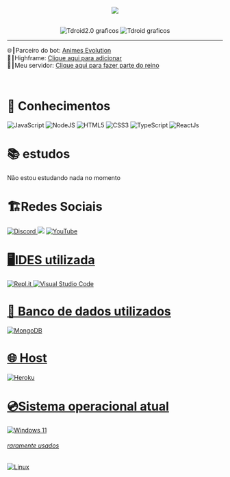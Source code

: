 <!-- BLOG-POST-LIST:START -->
<p align="center">
    <img src="https://discord.c99.nl/widget/theme-4/570700558533656586.png" />
</p>

<p align="center">
    <br>
    <img src="https://github-readme-stats.vercel.app/api?username=Tdroid20&show_icons=true&custom_title=Tdroid2.0%20Droid%20Tech%20Company®&title_color=35ff00&bg_color=161B22&text_color=11bbb2&count_private=true&icon_color=35ff00&border_color=161B22" alt="Tdroid2.0 graficos" />
    <img src="https://github-readme-stats.vercel.app/api/top-langs/?username=Tdroid20&layout=compact&title_color=35ff00&bg_color=161B22&text_color=11bbb2&count_private=true&icon_color=11bbb2&border_color=161B22&show_icons=true&custom_title=Linguagens mais usadas" alt="Tdroid graficos " />

</p>
<hr>

🌐┃Parceiro do bot: <a href="https://discord.gg/animesbrasil">Animes Evolution<a/>
<br>
🤖┃Highframe: <a href="https://discord.com/oauth2/authorize?client_id=901168812563525702&permissions=2147483647&scope=bot%20applications.commands">Clique aqui para adicionar</a>
 <br>
  🏰┃Meu servidor: <a href="https://discord.gg/NMv9a2dzHb">Clique aqui para fazer parte do reino</a>

<br>
    <h1>📑 Conhecimentos</h1>

<img alt="JavaScript" src="https://img.shields.io/badge/javascript-%23323330.svg?style=for-the-badge&logo=javascript&logoColor=%23F7DF1E"/>
<img alt="NodeJS" src="https://img.shields.io/badge/node.js-%2343853D.svg?style=for-the-badge&logo=node.js&logoColor=white"/>
<img alt="HTML5" src="https://img.shields.io/badge/html5-%23E34F26.svg?style=for-the-badge&logo=html5&logoColor=white"/> <img alt="CSS3" src="https://img.shields.io/badge/css3-%231572B6.svg?style=for-the-badge&logo=css3&logoColor=white"/>
<img alt="TypeScript" src="https://img.shields.io/badge/typescript-%23007ACC.svg?style=for-the-badge&logo=typescript&logoColor=white"/>
<img alt="ReactJs" src="https://img.shields.io/badge/ReactJs-%2320232a.svg?style=for-the-badge&logo=react&logoColor=%2361DAFB"/>
    <h1>📚 estudos </h1>
<p>Não estou estudando nada no momento</p>
<h1>🏗️Redes Sociais</h1>

<a href="https://discord.gg/NMv9a2dzHb"> 
<img alt="Discord" src="https://img.shields.io/badge/Discord-%237289DA.svg?style=for-the-badge&logo=discord&logoColor=white"/>
    </a>    
 <img src="https://img.shields.io/badge/Playstation-003791?style=for-the-badge&logo=playstation&logoColor=white">
<a href="https://youtube.com/c/tdroid20youtuber">
<img alt="YouTube" src="https://img.shields.io/badge/T droid 2.0-%23FF0000.svg?style=for-the-badge&logo=YouTube&logoColor=white"/>
    <h1>🖥️IDES utilizada</h1>
    <img alt="Repl.it" src="https://img.shields.io/badge/Repl.it-%230D101E.svg?style=for-the-badge&logo=Replit&logoColor=white"/> <img alt="Visual Studio Code" src="https://img.shields.io/badge/VisualStudioCode-0078d7.svg?style=for-the-badge&logo=visual-studio-code&logoColor=white"/>
    <h1>💾 Banco de dados utilizados</h1>
<img alt="MongoDB" src ="https://img.shields.io/badge/MongoDB-%234ea94b.svg?style=for-the-badge&logo=mongodb&logoColor=white"/>

<h1>🌐 Host</h1>
        <img alt="Heroku" src="https://img.shields.io/badge/heroku-%23430098.svg?style=for-the-badge&logo=heroku&logoColor=white">
    
<h1>💿Sistema operacional atual</h1>
    <img alt="Windows 11" src="https://img.shields.io/badge/Windows-0078D6?style=for-the-badge&logo=windows&logoColor=white" />
    <h6>raramente usados</h6> 
    <img alt="Linux" src="https://img.shields.io/badge/Linux-FCC624?style=for-the-badge&logo=linux&logoColor=black">


<!-- BLOG-POST-LIST:END -->
